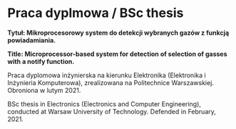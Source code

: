 # Praca dyplmowa / BSc thesis

**Tytuł: Mikroprocesorowy system do detekcji wybranych gazów z funkcją powiadamiania.**

**Title: Microprocessor-based system for detection of selection of gasses with a notify function.**

Praca dyplomowa inżynierska na kierunku Elektronika (Elektronika i Inżynieria Komputerowa), zrealizowana na Politechnice Warszawskiej. Obroniona w lutym 2021.

BSc thesis in Electronics (Electronics and Computer Engineering), conducted at Warsaw University of Technology. Defended in February, 2021.
